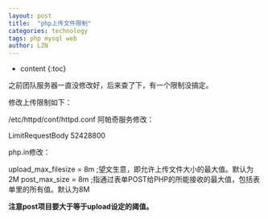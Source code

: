 ```yaml
---
layout: post
title:  "php上传文件限制" 
categories: technology 
tags: php mysql web
author: LZN
---
```


* content
{:toc}

之前团队服务器一直没修改好，后来查了下，有一个限制没搞定。

修改上传限制如下：

/etc/httpd/conf/httpd.conf 阿帕奇服务修改：

LimitRequestBody 52428800<span id="transmark" style="display: none; width: 0px; height: 0px;"></span>

php.in修改：

upload_max_filesize = 8m ;望文生意，即允许上传文件大小的最大值。默认为2M
post_max_size = 8m ;指通过表单POST给PHP的所能接收的最大值，包括表单里的所有值。默认为8M

<strong>注意post项目要大于等于upload设定的阈值。</strong>
